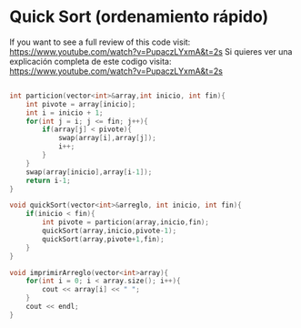 # Quick Sort (ordenamiento rápido)
If you want to see a full review of this code visit: https://www.youtube.com/watch?v=PupaczLYxmA&t=2s
Si quieres ver una explicación completa de este codigo visita: https://www.youtube.com/watch?v=PupaczLYxmA&t=2s

```C++

int particion(vector<int>&array,int inicio, int fin){
    int pivote = array[inicio];
    int i = inicio + 1;
    for(int j = i; j <= fin; j++){
        if(array[j] < pivote){
            swap(array[i],array[j]);
            i++;
        }
    }
    swap(array[inicio],array[i-1]);
    return i-1;
}

void quickSort(vector<int>&arreglo, int inicio, int fin){
    if(inicio < fin){
        int pivote = particion(array,inicio,fin);
        quickSort(array,inicio,pivote-1);
        quickSort(array,pivote+1,fin);
    }
}

void imprimirArreglo(vector<int>array){  
    for(int i = 0; i < array.size(); i++){
        cout << array[i] << " ";
    }
    cout << endl;
}

```
